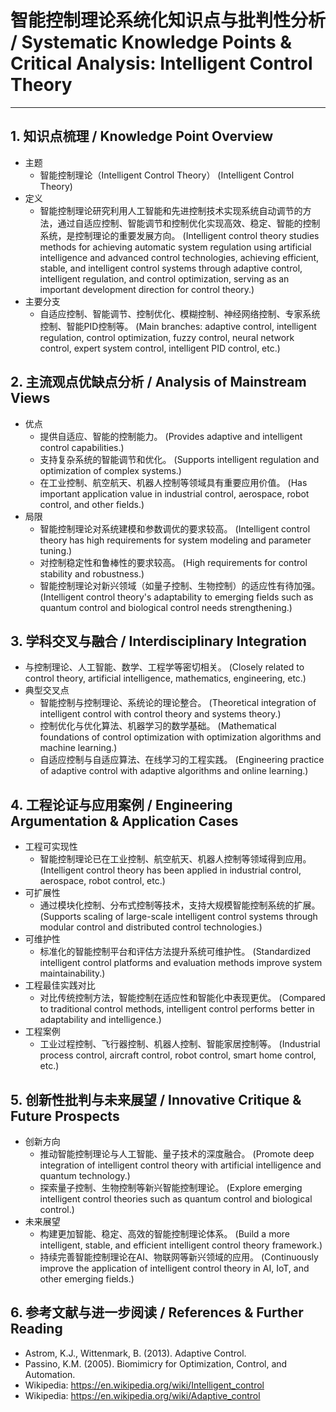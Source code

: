 # 智能控制理论系统化知识点与批判性分析 / Systematic Knowledge Points & Critical Analysis: Intelligent Control Theory

---

## 1. 知识点梳理 / Knowledge Point Overview

- 主题
  - 智能控制理论（Intelligent Control Theory）
      (Intelligent Control Theory)
- 定义
  - 智能控制理论研究利用人工智能和先进控制技术实现系统自动调节的方法，通过自适应控制、智能调节和控制优化实现高效、稳定、智能的控制系统，是控制理论的重要发展方向。
      (Intelligent control theory studies methods for achieving automatic system regulation using artificial intelligence and advanced control technologies, achieving efficient, stable, and intelligent control systems through adaptive control, intelligent regulation, and control optimization, serving as an important development direction for control theory.)
- 主要分支
  - 自适应控制、智能调节、控制优化、模糊控制、神经网络控制、专家系统控制、智能PID控制等。
      (Main branches: adaptive control, intelligent regulation, control optimization, fuzzy control, neural network control, expert system control, intelligent PID control, etc.)

## 2. 主流观点优缺点分析 / Analysis of Mainstream Views

- 优点
  - 提供自适应、智能的控制能力。
      (Provides adaptive and intelligent control capabilities.)
  - 支持复杂系统的智能调节和优化。
      (Supports intelligent regulation and optimization of complex systems.)
  - 在工业控制、航空航天、机器人控制等领域具有重要应用价值。
      (Has important application value in industrial control, aerospace, robot control, and other fields.)
- 局限
  - 智能控制理论对系统建模和参数调优的要求较高。
      (Intelligent control theory has high requirements for system modeling and parameter tuning.)
  - 对控制稳定性和鲁棒性的要求较高。
      (High requirements for control stability and robustness.)
  - 智能控制理论对新兴领域（如量子控制、生物控制）的适应性有待加强。
      (Intelligent control theory's adaptability to emerging fields such as quantum control and biological control needs strengthening.)

## 3. 学科交叉与融合 / Interdisciplinary Integration

- 与控制理论、人工智能、数学、工程学等密切相关。
  (Closely related to control theory, artificial intelligence, mathematics, engineering, etc.)
- 典型交叉点
  - 智能控制与控制理论、系统论的理论整合。
      (Theoretical integration of intelligent control with control theory and systems theory.)
  - 控制优化与优化算法、机器学习的数学基础。
      (Mathematical foundations of control optimization with optimization algorithms and machine learning.)
  - 自适应控制与自适应算法、在线学习的工程实践。
      (Engineering practice of adaptive control with adaptive algorithms and online learning.)

## 4. 工程论证与应用案例 / Engineering Argumentation & Application Cases

- 工程可实现性
  - 智能控制理论已在工业控制、航空航天、机器人控制等领域得到应用。
      (Intelligent control theory has been applied in industrial control, aerospace, robot control, etc.)
- 可扩展性
  - 通过模块化控制、分布式控制等技术，支持大规模智能控制系统的扩展。
      (Supports scaling of large-scale intelligent control systems through modular control and distributed control technologies.)
- 可维护性
  - 标准化的智能控制平台和评估方法提升系统可维护性。
      (Standardized intelligent control platforms and evaluation methods improve system maintainability.)
- 工程最佳实践对比
  - 对比传统控制方法，智能控制在适应性和智能化中表现更优。
      (Compared to traditional control methods, intelligent control performs better in adaptability and intelligence.)
- 工程案例
  - 工业过程控制、飞行器控制、机器人控制、智能家居控制等。
      (Industrial process control, aircraft control, robot control, smart home control, etc.)

## 5. 创新性批判与未来展望 / Innovative Critique & Future Prospects

- 创新方向
  - 推动智能控制理论与人工智能、量子技术的深度融合。
      (Promote deep integration of intelligent control theory with artificial intelligence and quantum technology.)
  - 探索量子控制、生物控制等新兴智能控制理论。
      (Explore emerging intelligent control theories such as quantum control and biological control.)
- 未来展望
  - 构建更加智能、稳定、高效的智能控制理论体系。
      (Build a more intelligent, stable, and efficient intelligent control theory framework.)
  - 持续完善智能控制理论在AI、物联网等新兴领域的应用。
      (Continuously improve the application of intelligent control theory in AI, IoT, and other emerging fields.)

## 6. 参考文献与进一步阅读 / References & Further Reading

- Astrom, K.J., Wittenmark, B. (2013). Adaptive Control.
- Passino, K.M. (2005). Biomimicry for Optimization, Control, and Automation.
- Wikipedia: <https://en.wikipedia.org/wiki/Intelligent_control>
- Wikipedia: <https://en.wikipedia.org/wiki/Adaptive_control>
